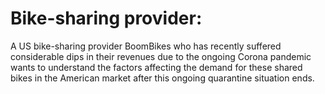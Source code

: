 # Bike-sharing provider: 
A US bike-sharing provider BoomBikes who has recently suffered considerable dips in their revenues due to the ongoing Corona pandemic wants to understand the factors affecting the demand for these shared bikes in the American market after this ongoing quarantine situation ends.
